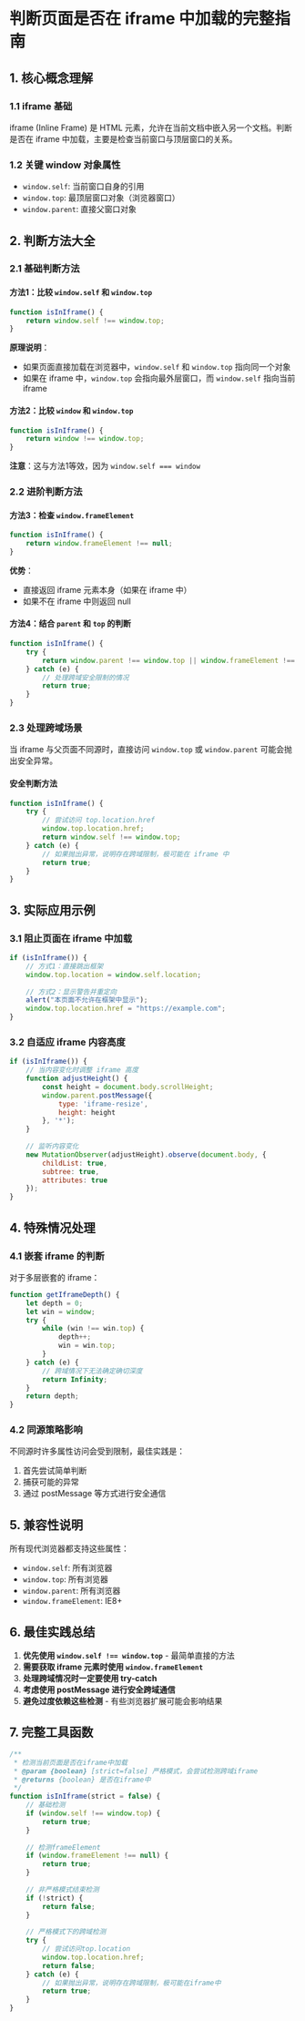 # 判断页面是否在 iframe 中加载的完整指南

## 1. 核心概念理解

### 1.1 iframe 基础
iframe (Inline Frame) 是 HTML 元素，允许在当前文档中嵌入另一个文档。判断是否在 iframe 中加载，主要是检查当前窗口与顶层窗口的关系。

### 1.2 关键 window 对象属性
- `window.self`: 当前窗口自身的引用
- `window.top`: 最顶层窗口对象（浏览器窗口）
- `window.parent`: 直接父窗口对象

## 2. 判断方法大全

### 2.1 基础判断方法

#### 方法1：比较 `window.self` 和 `window.top`
```javascript
function isInIframe() {
    return window.self !== window.top;
}
```

**原理说明**：
- 如果页面直接加载在浏览器中，`window.self` 和 `window.top` 指向同一个对象
- 如果在 iframe 中，`window.top` 会指向最外层窗口，而 `window.self` 指向当前 iframe

#### 方法2：比较 `window` 和 `window.top`
```javascript
function isInIframe() {
    return window !== window.top;
}
```

**注意**：这与方法1等效，因为 `window.self === window`

### 2.2 进阶判断方法

#### 方法3：检查 `window.frameElement`
```javascript
function isInIframe() {
    return window.frameElement !== null;
}
```

**优势**：
- 直接返回 iframe 元素本身（如果在 iframe 中）
- 如果不在 iframe 中则返回 null

#### 方法4：结合 `parent` 和 `top` 的判断
```javascript
function isInIframe() {
    try {
        return window.parent !== window.top || window.frameElement !== null;
    } catch (e) {
        // 处理跨域安全限制的情况
        return true;
    }
}
```

### 2.3 处理跨域场景

当 iframe 与父页面不同源时，直接访问 `window.top` 或 `window.parent` 可能会抛出安全异常。

#### 安全判断方法
```javascript
function isInIframe() {
    try {
        // 尝试访问 top.location.href
        window.top.location.href;
        return window.self !== window.top;
    } catch (e) {
        // 如果抛出异常，说明存在跨域限制，极可能在 iframe 中
        return true;
    }
}
```

## 3. 实际应用示例

### 3.1 阻止页面在 iframe 中加载
```javascript
if (isInIframe()) {
    // 方式1：直接跳出框架
    window.top.location = window.self.location;
    
    // 方式2：显示警告并重定向
    alert("本页面不允许在框架中显示");
    window.top.location.href = "https://example.com";
}
```

### 3.2 自适应 iframe 内容高度
```javascript
if (isInIframe()) {
    // 当内容变化时调整 iframe 高度
    function adjustHeight() {
        const height = document.body.scrollHeight;
        window.parent.postMessage({
            type: 'iframe-resize',
            height: height
        }, '*');
    }
    
    // 监听内容变化
    new MutationObserver(adjustHeight).observe(document.body, {
        childList: true,
        subtree: true,
        attributes: true
    });
}
```

## 4. 特殊情况处理

### 4.1 嵌套 iframe 的判断
对于多层嵌套的 iframe：
```javascript
function getIframeDepth() {
    let depth = 0;
    let win = window;
    try {
        while (win !== win.top) {
            depth++;
            win = win.top;
        }
    } catch (e) {
        // 跨域情况下无法确定确切深度
        return Infinity;
    }
    return depth;
}
```

### 4.2 同源策略影响
不同源时许多属性访问会受到限制，最佳实践是：
1. 首先尝试简单判断
2. 捕获可能的异常
3. 通过 postMessage 等方式进行安全通信

## 5. 兼容性说明

所有现代浏览器都支持这些属性：
- `window.self`: 所有浏览器
- `window.top`: 所有浏览器
- `window.parent`: 所有浏览器
- `window.frameElement`: IE8+

## 6. 最佳实践总结

1. **优先使用 `window.self !== window.top`** - 最简单直接的方法
2. **需要获取 iframe 元素时使用 `window.frameElement`**
3. **处理跨域情况时一定要使用 try-catch**
4. **考虑使用 postMessage 进行安全跨域通信**
5. **避免过度依赖这些检测** - 有些浏览器扩展可能会影响结果

## 7. 完整工具函数

```javascript
/**
 * 检测当前页面是否在iframe中加载
 * @param {boolean} [strict=false] 严格模式，会尝试检测跨域iframe
 * @returns {boolean} 是否在iframe中
 */
function isInIframe(strict = false) {
    // 基础检测
    if (window.self !== window.top) {
        return true;
    }
    
    // 检测frameElement
    if (window.frameElement !== null) {
        return true;
    }
    
    // 非严格模式结束检测
    if (!strict) {
        return false;
    }
    
    // 严格模式下的跨域检测
    try {
        // 尝试访问top.location
        window.top.location.href;
        return false;
    } catch (e) {
        // 如果抛出异常，说明存在跨域限制，极可能在iframe中
        return true;
    }
}
```
